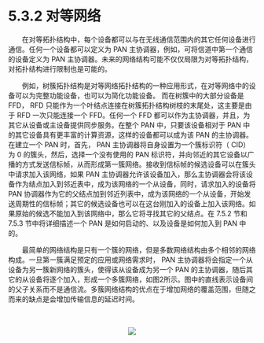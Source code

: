 # 5.3.2 对等网络

　　在对等拓扑结构中，每个设备都可以与在无线通信范围内的其它任何设备进行通信。任何一个设备都可以定义为 PAN 主协调器，例如，可将信道中第一个通信的设备定义为 PAN 主协调器。未来的网络结构可能不仅仅局限为对等拓扑结构，对拓扑结构进行限制也是可能的。


　　例如，树簇拓扑结构是对等网络拓扑结构的一种应用形式，在对等网络中的设备可以为完整功能设备，也可以为简化功能设备。 而在树簇中的大部分设备是 FFD， RFD 只能作为一个叶结点连接在树簇拓扑结构树枝的末尾处，这主要是由于 RFD 一次只能连接一个 FFD。任何一个 FFD 都可以作为主协调器，并且，为其它从设备或主设备提供同步服务。在整个 PAN 中，只要该设备相对于 PAN 中的其它设备具有更丰富的计算资源，这样的设备都可以成为该 PAN 的主协调器。在建立一个 PAN 时，首先， PAN 主协调器将自身设置为一个簇标识符（ CID）为 0 的簇头，然后，选择一个没有使用的 PAN 标识符，并向邻近的其它设备以广播的方式发送信标帧，从而形成第一簇网络。接收到信标帧的候选设备可以在簇头中请求加入该网络，如果 PAN 主协调器允许该设备加入，那么主协调器会将该设备作为结点加入到邻近表中，成为该网络的一个从设备，同时，请求加入的设备将 PAN 协调器作为它的父结点加到邻近列表中，成为该网络的一个从设备，开始发送周期性的信标帧；其它的候选设备也可以在这台刚加入的设备上加入该网络。如果原始的候选不能加入到该网络中，那么它将寻找其它的父结点。在 7.5.2 节和 7.5.3 节中将详细描述一个 PAN 是如何启动的、以及设备是如何加入到 PAN 中的。


　　最简单的网络结构是只有一个簇的网络，但是多数网络结构由多个相邻的网络构成。一旦第一簇满足预定的应用或网络需求时， PAN 主协调器将会指定一个从设备为另一簇新网络的簇头，使得该从设备成为另一个 PAN 的主协调器，随后其它的从设备将逐个加入，形成一个多簇网络，如图2所示。图中的直线表示设备间的父子关系而不是通信流。多簇网络结构的优点在于增加网络的覆盖范围，但随之而来的缺点是会增加传输信息的延迟时间。
  
　　<center><img src="http://img.blog.csdn.net/20160529003318296"/></center>
